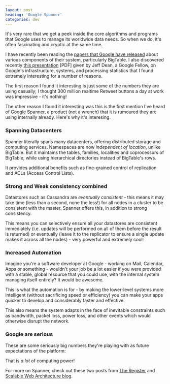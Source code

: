 ```yaml
---
layout: post
heading: 'Google Spanner'
categories: dev
---
```


It's very rare that we get a peek inside the core algorithms and programs that Google uses to manage its worldwide data needs. So when we do, it's often fascinating and cryptic at the same time.

I have recently been reading the [papers that Google have released](http://research.google.com/pubs/papers.html) about various components of their system, particularly BigTable. I also discovered recently [this presentation](http://www.cs.cornell.edu/projects/ladis2009/talks/dean-keynote-ladis2009.pdf) [PDF] given by Jeff Dean, a Google Fellow, on Google's infrastructure, systems, and processing statistics that I found extremely interesting for a number of reasons.

<!-- Replace missing image from http://media.chris-alexander.co.uk/wp-content/uploads/2010/03/google_logo3.png -->

The first reason I found it interesting is just some of the numbers they are using casually; I thought 300 million realtime Retweet buttons a day at work was impressive - it's nothing!

The other reason I found it interesting was this is the first mention I've heard of Google Spanner, a product (not a wrench) that it is rumoured they are using internally already. Here's why it's interesing.

### Spanning Datacenters

Spanner literally spans many datacenters, offering distributed storage and computing services. Namespaces are now *independent of location*, unlike BigTable. But it maintains the tables, families, localities and coprocessors of BigTable, while using hierarchical directories instead of BigTable's rows.

It provides additional benefits such as fine-grained control of replication and ACLs (Access Control Lists).

### Strong and Weak consistency combined

Datastores such as Cassandra are *eventually consistent* - this means it may take time (less than a second, none the less!) for all nodes in a cluster to be consistent with the master. Spanner offers this, in addition to strong consistency.

This means you can selectively ensure all your datastores are consistent immediately (i.e. updates will be performed on all of them before the result is returned) or eventually (leave it to the replicator to ensure a single update makes it across all the nodes) - very powerful and extremely cool!

### Increased Automation

Imagine you're a software developer at Google - working on Mail, Calendar, Apps or something - wouldn't your job be a lot easier if you were provided with a stable, global resource that you could use, with the internal system managing itself entirely? It would be awesome.

This is what the automation is for - by making the lower-level systems more intelligent (without sacrificing speed or efficiency) you can make your apps quicker to develop and considerably faster and effective.

This also means the system adapts in the face of inevitable constraints such as bandwidth, packet loss, power loss, and other events which would otherwise disrupt the network.

### Google are serious

These are some seriously big numbers they're playing with as future expectations of the platform:

That is *a lot* of computing power!

For more on Spanner, check out these two posts from [The Register](http://www.theregister.co.uk/2009/10/23/google_spanner/) and [Scalable Web Architecture blog](https://web.archive.org/web/20160410111236/http://www.royans.net/wp/2010/03/18/spanner-googles-next-massive-storage-and-computation-infrastructure/).
